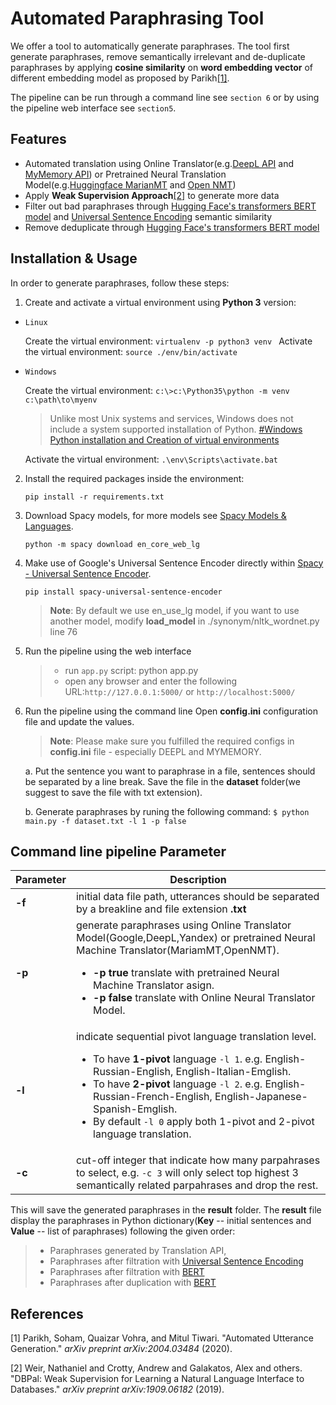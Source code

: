 
  

# Automated Paraphrasing Tool

We offer a tool to automatically generate paraphrases. The tool first generate paraphrases, remove semantically irrelevant and de-duplicate paraphrases by applying **cosine similarity** on **word embedding vector** of different embedding model as proposed by Parikh[[1]](#1).

The pipeline can be run through a command line see `section 6` or by using the pipeline web interface see `section5`.

## Features

- Automated translation using Online Translator(e.g.[DeepL API](https://www.deepl.com/en/docs-api/) and [MyMemory API](https://mymemory.translated.net/doc/)) or Pretrained Neural Translation Model(e.g.[Huggingface MarianMT](https://huggingface.co/transformers/model_doc/marian.html) and [Open NMT](https://opennmt.net/Models-py/))
- Apply **Weak Supervision Approach**[[2]](#2) to generate more data
- Filter out bad paraphrases through [Hugging Face's transformers BERT model](https://huggingface.co/transformers/model_doc/bert.html#bertmodel) and [Universal Sentence Encoding](https://tfhub.dev/google/universal-sentence-encoder/4) semantic similarity
- Remove deduplicate through [Hugging Face's transformers BERT model](https://huggingface.co/transformers/model_doc/bert.html#bertmodel)

 

Installation & Usage
---------------
In order to generate paraphrases, follow these steps:
  
1. Create and activate a virtual environment using **Python 3** version:

*  `Linux`

   Create the virtual environment: ```virtualenv -p python3 venv ``` 
   Activate the virtual environment: ``` source ./env/bin/activate ```

*  `Windows`

   Create the virtual environment: ``` c:\>c:\Python35\python -m venv c:\path\to\myenv ```

   >Unlike most Unix systems and services, Windows does not include a system supported installation of Python. [#Windows Python installation and Creation of virtual environments](https://docs.python.org/3/using/windows.html#using-on-windows)

    Activate the virtual environment: ``` .\env\Scripts\activate.bat ```

2. Install the required packages inside the environment:

   ``` 
   pip install -r requirements.txt
   ```

3. Download Spacy models, for more models see [Spacy Models & Languages](https://spacy.io/models/en).

   ```
   python -m spacy download en_core_web_lg
   ```

4. Make use of Google's Universal Sentence Encoder directly within [Spacy - Universal Sentence Encoder](https://github.com/MartinoMensio/spacy-universal-sentence-encoder).

   ```
   pip install spacy-universal-sentence-encoder
   ```
   > **Note**: By default we use en_use_lg model, if you want to use another model, modify **load_model** in ./synonym/nltk_wordnet.py line 76 

5. Run the pipeline using the web interface
   >- run ```app.py``` script: python app.py
   >- open any browser and enter the following URL:```http://127.0.0.1:5000/``` or ```http://localhost:5000/```

6. Run the pipeline using the command line
Open **config.ini** configuration file and update the values.

   >  **Note**: Please make sure you fulfilled the required configs in **config.ini** file - especially DEEPL and MYMEMORY.

    a. Put the sentence you want to paraphrase in a file, sentences should be separated by a line break. Save the file in the **dataset** folder(we suggest to save the file with txt extension).
    
    b. Generate paraphrases by runing the following command:
        ```
        $ python main.py -f dataset.txt -l 1 -p false
        ```

## Command line pipeline Parameter
| Parameter | Description |
| ------ | ------ |
| **-f** | initial data file path, utterances should be separated by a breakline and file extension **.txt** |
| **-p** | generate paraphrases using Online Translator Model(Google,DeepL,Yandex) or pretrained Neural Machine Translator(MariamMT,OpenNMT).<ul><li>**-p true** translate with pretrained Neural Machine Translator asign.</li><li>**-p false** translate with Online Neural Translator  Model.</li></ul>|
| **-l** | indicate sequential pivot language translation level.<ul><li>To have **1-pivot** language `-l 1`. e.g. English-Russian-English, English-Italian-Emglish.</li><li>To have **2-pivot** language `-l 2`. e.g. English-Russian-French-English, English-Japanese-Spanish-Emglish.</li><li> By default `-l 0` apply both 1-pivot and 2-pivot language translation.</li></ul>|
| **-c** | cut-off integer that indicate how many parpahrases to select, e.g. `-c 3` will only select top highest 3 semantically related parpahrases and drop the rest.|


This will save the generated paraphrases in the **result** folder. The **result** file display the paraphrases in Python dictionary(**Key** -- initial sentences and **Value** -- list of paraphrases) following the given order:
>- Paraphrases generated by Translation API,
>- Paraphrases after filtration with [Universal Sentence Encoding](https://tfhub.dev/google/universal-sentence-encoder/4)
>- Paraphrases after filtration with [BERT](https://huggingface.co/transformers/model_doc/bert.html#bertmodel)
>- Paraphrases after duplication with [BERT](https://huggingface.co/transformers/model_doc/bert.html#bertmodel)




## References
<a id="1">[1]</a> Parikh, Soham, Quaizar Vohra, and Mitul Tiwari. "Automated Utterance Generation." _arXiv preprint arXiv:2004.03484_ (2020).

<a id="2">[2]</a> Weir, Nathaniel and Crotty, Andrew and Galakatos, Alex and others. "DBPal: Weak Supervision for Learning a Natural Language Interface to Databases." _arXiv preprint arXiv:1909.06182_ (2019).